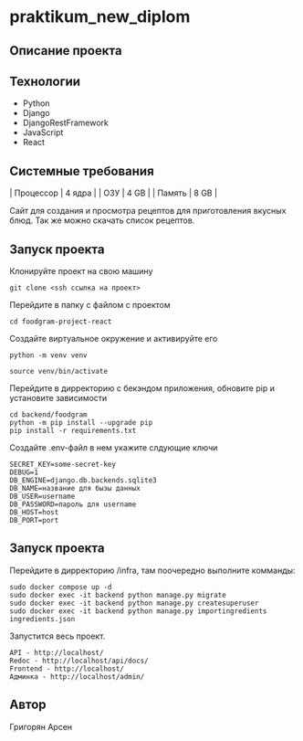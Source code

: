 # praktikum_new_diplom

## Описание проекта

## Технологии
- Python
- Django
- DjangoRestFramework
- JavaScript
- React

## Системные требования
| Процессор | 4 ядра |
| ОЗУ | 4 GB |
| Память | 8 GB |

Сайт для создания и просмотра рецептов для приготовления вкусных блюд. Так же можно скачать список рецептов.

## Запуск проекта
Клонируйте проект на свою машину

`git clone <ssh ссылка на проект>`

Перейдите в папку с файлом с проектом

`cd foodgram-project-react`

Создайте виртуальное окружение и активируйте его

`python -m venv venv`

`source venv/bin/activate`

Перейдите в дирректорию с бекэндом приложения, обновите pip и установите зависимости
```
cd backend/foodgram
python -m pip install --upgrade pip
pip install -r requirements.txt
```

Создайте .env-файл в нем укажите слдующие ключи

```
SECRET_KEY=some-secret-key
DEBUG=1
DB_ENGINE=django.db.backends.sqlite3
DB_NAME=название для бызы данных
DB_USER=username
DB_PASSWORD=пароль для username
DB_HOST=host
DB_PORT=port
``` 

## Запуск проекта

Перейдите в дирректорию /infra, там поочередно выполните комманды:

```
sudo docker compose up -d
sudo docker exec -it backend python manage.py migrate 
sudo docker exec -it backend python manage.py createsuperuser
sudo docker exec -it backend python manage.py importingredients ingredients.json
```


Запустится весь проект.
```
API - http://localhost/
Redoc - http://localhost/api/docs/
Frontend - http://localhost/
Админка - http://localhost/admin/
```

## Автор
Григорян Арсен
